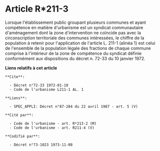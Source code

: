 # Article R*211-3

Lorsque l'établissement public groupant plusieurs communes et ayant compétence en matière d'urbanisme est un syndicat
communautaire d'aménagement dont la zone d'intervention ne coïncide pas avec la circonscription territoriale des communes
intéressées, le chiffre de la population à retenir pour l'application de l'article L. 211-1 (alinéa 1) est celui de
l'ensemble de la population légale des fractions de chaque commune comprise à l'intérieur de la zone de compétence du
syndicat définie conformément aux dispositions du décret n. 72-33 du 10 janvier 1972.

**Liens relatifs à cet article**

	**Cite**:

	  - Décret n°72-33 1972-01-10
	  - Code de l'urbanisme L211-1 AL. 1

	**Liens**:

	  - SPEC_APPLI: Décret n°87-284 du 22 avril 1987 - art. 5 (V)

	**Cité par**:

	  - Code de l'urbanisme - art. R*213-2 (M)
	  - Code de l'urbanisme - art. R211-4 (V)

	**Codifié par**:

	  - Décret n°73-1023 1973-11-08
